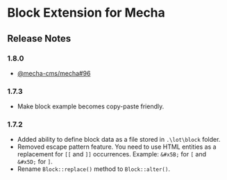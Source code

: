 Block Extension for Mecha
=========================

Release Notes
-------------

### 1.8.0

 - [@mecha-cms/mecha#96](https://github.com/mecha-cms/mecha/issues/96)

### 1.7.3

 - Make block example becomes copy-paste friendly.

### 1.7.2

 - Added ability to define block data as a file stored in `.\lot\block` folder.
 - Removed escape pattern feature. You need to use HTML entities as a replacement for <code>&#x5B;&#x5B;</code> and <code>&#x5D;&#x5D;</code> occurrences. Example: <code>&amp;#x5B;</code> for <code>&#x5B;</code> and <code>&amp;#x5D;</code> for <code>&#x5D;</code>.
 - Rename `Block::replace()` method to `Block::alter()`.
